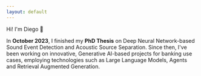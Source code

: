 ```yaml
---
layout: default
---
```


Hi! I'm Diego 👋 

In **October 2023**, I finished my **PhD Thesis** on Deep Neural Network-based Sound Event Detection and Acoustic Source Separation. Since then, I've been working on innovative, Generative AI-based projects for banking use cases, employing technologies such as Large Language Models, Agents and Retrieval Augmented Generation.